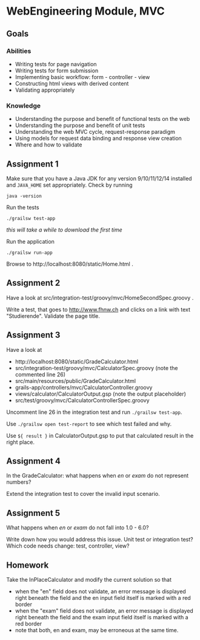# WebEngineering Module, MVC

## Goals

### Abilities
- Writing tests for page navigation
- Writing tests for form submission
- Implementing basic workflow: form - controller - view
- Constructing html views with derived content
- Validating appropriately

### Knowledge
- Understanding the purpose and benefit of functional tests on the web
- Understanding the purpose and benefit of unit tests
- Understanding the web MVC cycle, request-response paradigm
- Using models for request data binding and response view creation
- Where and how to validate

## Assignment 1

Make sure that you have a Java JDK for any version 9/10/11/12/14 installed and `JAVA_HOME` 
set appropriately. Check by running

    java -version

Run the tests

    ./grailsw test-app

_this will take a while to download the first time_    
        
Run the application

    ./grailsw run-app

Browse to http://localhost:8080/static/Home.html .

## Assignment 2

Have a look at src/integration-test/groovy/mvc/HomeSecondSpec.groovy .

Write a test, that goes to http://www.fhnw.ch
and clicks on a link with text "Studierende".
Validate the page title.

## Assignment 3

Have a look at 
- http://localhost:8080/static/GradeCalculator.html
- src/integration-test/groovy/mvc/CalculatorSpec.groovy (note the commented line 26)
- src/main/resources/public/GradeCalculator.html 
- grails-app/controllers/mvc/CalculatorController.groovy
- views/calculator/CalculatorOutput.gsp (note the output placeholder)
- src/test/groovy/mvc/CalculatorControllerSpec.groovy

Uncomment line 26 in the integration test and run `./grailsw test-app`.

Use `./grailsw open test-report` to see which test failed and why.

Use `${ result }` in CalculatorOutput.gsp to put that calculated result in the right place.

## Assignment 4

In the GradeCalculator:
what happens when _en_ or _exam_ do not represent numbers?

Extend the integration test to cover the invalid input scenario.

## Assignment 5

What happens when _en_ or _exam_ do not fall into 1.0 - 6.0?

Write down how you would address this issue.
Unit test or integration test?
Which code needs change: test, controller, view?

## Homework 

Take the InPlaceCalculator and modify the current solution so that
- when the "en" field does not validate,
  an error message is displayed right beneath the field and
  the en input field itself is marked with a red border  
- when the "exam" field does not validate,
  an error message is displayed right beneath the field and
  the exam input field itself is marked with a red border
- note that both, en and exam, may be erroneous at the same time.  
